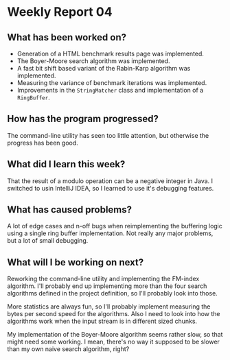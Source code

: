 # Weekly Report 04

## What has been worked on?

 * Generation of a HTML benchmark results page was implemented.
 * The Boyer-Moore search algorithm was implemented.
 * A fast bit shift based variant of the Rabin-Karp algorithm was implemented.
 * Measuring the variance of benchmark iterations was implemented.
 * Improvements in the `StringMatcher` class and implementation of a `RingBuffer`.

## How has the program progressed?

The command-line utility has seen too little attention, but otherwise the progress has been good.

## What did I learn this week?

That the result of a modulo operation can be a negative integer in Java.
I switched to usin IntelliJ IDEA, so I learned to use it's debugging features.

## What has caused problems?

A lot of edge cases and n-off bugs when reimplementing the buffering logic using a single ring buffer implementation.
Not really any major problems, but a lot of small debugging.

## What will I be working on next?

Reworking the command-line utility and implementing the FM-index algorithm.
I'll probably end up implementing more than the four search algorithms defined
in the project definition, so I'll probably look into those. 

More statistics are always fun, so I'll probably implement measuring the bytes per second
speed for the algorithms. Also I need to look into how the algorithms work when the input
stream is in different sized chunks.

My implementation of the Boyer-Moore algorithm seems rather slow, so that might need some working.
I mean, there's no way it supposed to be slower than my own naive search algorithm, right?
